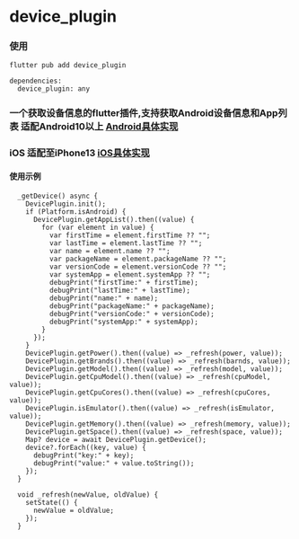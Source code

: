 # device_plugin

### 使用

```
flutter pub add device_plugin
```
```
dependencies:
  device_plugin: any
```

### 一个获取设备信息的flutter插件,支持获取Android设备信息和App列表 适配Android10以上 [Android具体实现](https://github.com/coolxinxin/device_plugin/blob/master/android/src/main/kotlin/com/leos/device_plugin/DeviceUtils.kt)

### iOS 适配至iPhone13 [iOS具体实现](https://github.com/coolxinxin/device_plugin/blob/master/ios/Classes/DeviceUtils.swift)

#### 使用示例
```
  _getDevice() async {
    DevicePlugin.init();
    if (Platform.isAndroid) {
      DevicePlugin.getAppList().then((value) {
        for (var element in value) {
          var firstTime = element.firstTime ?? "";
          var lastTime = element.lastTime ?? "";
          var name = element.name ?? "";
          var packageName = element.packageName ?? "";
          var versionCode = element.versionCode ?? "";
          var systemApp = element.systemApp ?? "";
          debugPrint("firstTime:" + firstTime);
          debugPrint("lastTime:" + lastTime);
          debugPrint("name:" + name);
          debugPrint("packageName:" + packageName);
          debugPrint("versionCode:" + versionCode);
          debugPrint("systemApp:" + systemApp);
        }
      });
    }
    DevicePlugin.getPower().then((value) => _refresh(power, value));
    DevicePlugin.getBrands().then((value) => _refresh(barnds, value));
    DevicePlugin.getModel().then((value) => _refresh(model, value));
    DevicePlugin.getCpuModel().then((value) => _refresh(cpuModel, value));
    DevicePlugin.getCpuCores().then((value) => _refresh(cpuCores, value));
    DevicePlugin.isEmulator().then((value) => _refresh(isEmulator, value));
    DevicePlugin.getMemory().then((value) => _refresh(memory, value));
    DevicePlugin.getSpace().then((value) => _refresh(space, value));
    Map? device = await DevicePlugin.getDevice();
    device?.forEach((key, value) {
      debugPrint("key:" + key);
      debugPrint("value:" + value.toString());
    });
  }
  
  void _refresh(newValue, oldValue) {
    setState(() {
      newValue = oldValue;
    });
  }
```

